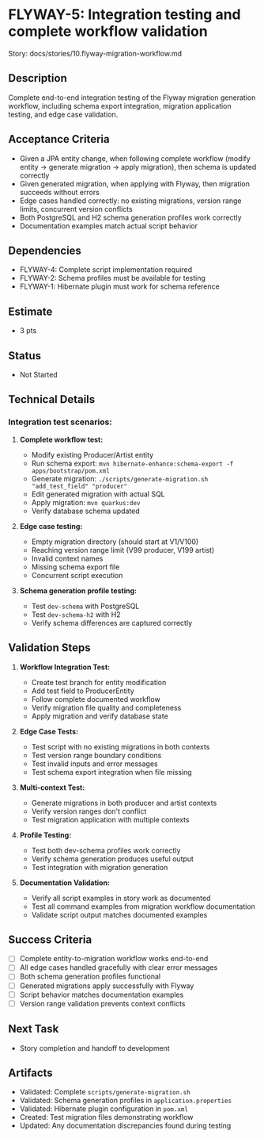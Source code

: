 # FLYWAY-5: Integration testing and complete workflow validation

Story: docs/stories/10.flyway-migration-workflow.md

## Description
Complete end-to-end integration testing of the Flyway migration generation workflow, including schema export integration, migration application testing, and edge case validation.

## Acceptance Criteria
- Given a JPA entity change, when following complete workflow (modify entity → generate migration → apply migration), then schema is updated correctly
- Given generated migration, when applying with Flyway, then migration succeeds without errors
- Edge cases handled correctly: no existing migrations, version range limits, concurrent version conflicts
- Both PostgreSQL and H2 schema generation profiles work correctly
- Documentation examples match actual script behavior

## Dependencies
- FLYWAY-4: Complete script implementation required
- FLYWAY-2: Schema profiles must be available for testing
- FLYWAY-1: Hibernate plugin must work for schema reference

## Estimate
- 3 pts

## Status
- Not Started

## Technical Details

### Integration test scenarios:

1. **Complete workflow test:**
   - Modify existing Producer/Artist entity
   - Run schema export: `mvn hibernate-enhance:schema-export -f apps/bootstrap/pom.xml`
   - Generate migration: `./scripts/generate-migration.sh "add_test_field" "producer"`
   - Edit generated migration with actual SQL
   - Apply migration: `mvn quarkus:dev`
   - Verify database schema updated

2. **Edge case testing:**
   - Empty migration directory (should start at V1/V100)
   - Reaching version range limit (V99 producer, V199 artist)
   - Invalid context names
   - Missing schema export file
   - Concurrent script execution

3. **Schema generation profile testing:**
   - Test `dev-schema` with PostgreSQL
   - Test `dev-schema-h2` with H2
   - Verify schema differences are captured correctly

## Validation Steps
1. **Workflow Integration Test:**
   - Create test branch for entity modification
   - Add test field to ProducerEntity
   - Follow complete documented workflow
   - Verify migration file quality and completeness
   - Apply migration and verify database state

2. **Edge Case Tests:**
   - Test script with no existing migrations in both contexts
   - Test version range boundary conditions
   - Test invalid inputs and error messages
   - Test schema export integration when file missing

3. **Multi-context Test:**
   - Generate migrations in both producer and artist contexts
   - Verify version ranges don't conflict
   - Test migration application with multiple contexts

4. **Profile Testing:**
   - Test both dev-schema profiles work correctly
   - Verify schema generation produces useful output
   - Test integration with migration generation

5. **Documentation Validation:**
   - Verify all script examples in story work as documented
   - Test all command examples from migration workflow documentation
   - Validate script output matches documented examples

## Success Criteria
- [ ] Complete entity-to-migration workflow works end-to-end
- [ ] All edge cases handled gracefully with clear error messages
- [ ] Both schema generation profiles functional
- [ ] Generated migrations apply successfully with Flyway
- [ ] Script behavior matches documentation examples
- [ ] Version range validation prevents context conflicts

## Next Task
- Story completion and handoff to development

## Artifacts
- Validated: Complete `scripts/generate-migration.sh`
- Validated: Schema generation profiles in `application.properties`
- Validated: Hibernate plugin configuration in `pom.xml`
- Created: Test migration files demonstrating workflow
- Updated: Any documentation discrepancies found during testing